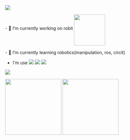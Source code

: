 <img src="https://capsule-render.vercel.app/api?type=waving&color=7FFF1B&height=200&section=header&text=Min%20Seok%20Lee&fontSize=60&fontAlignY=40&textBg=true"/>

<div>
  <p>- 🔭 I’m currently working on robit <img src="https://github.com/minseokle/minseokle/assets/51366975/2c506306-8644-416a-930b-3bc27bcbe7d6" width = "100" height = "100" align = "middle"/></p> 
  <p>- 🌱 I’m currently learning robotics(manipulation, ros, circit)</p>
</div>


- I'm use   <img src="https://img.shields.io/badge/C++-00599C?style=flat&logo=cplusplus&logoColor=white"/>  <img src="https://img.shields.io/badge/Python-3776AB?style=flat&logo=python&logoColor=white"/>  <img src="https://img.shields.io/badge/Ros-22314E?style=flat&logo=ros&logoColor=white"/>

<a href="https://solved.ac/profile/0311ben"><img align="center" src="http://mazassumnida.wtf/api/v2/generate_badge?boj=0311ben"/></a>

<a href="https://github.com/minseokle"><img align="center" style="height:180px" src="https://github-readme-stats-amber-theta.vercel.app/api/top-langs/?username=minseokle&layout=compact&theme=nord&hide_border=true" /></a> 
<a href="https://github.com/minseokle"><img align="center" style="height:180px" src="https://github-readme-stats-amber-theta.vercel.app/api?username=minseokle&show_icons=true&include_all_commits=true&theme=nord&hide_border=true" /></a>
